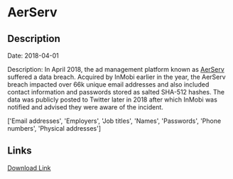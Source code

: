 # AerServ

## Description

Date: 2018-04-01

Description:
In April 2018, the ad management platform known as <a href="https://www.aerserv.com/" target="_blank" rel="noopener">AerServ</a> suffered a data breach. Acquired by InMobi earlier in the year, the AerServ breach impacted over 66k unique email addresses and also included contact information and passwords stored as salted SHA-512 hashes. The data was publicly posted to Twitter later in 2018 after which InMobi was notified and advised they were aware of the incident.


['Email addresses', 'Employers', 'Job titles', 'Names', 'Passwords', 'Phone numbers', 'Physical addresses']

## Links

[Download Link](https://link-to.net/1229997/685.1073953870913/dynamic/?r=YWVyc2Vydi5jb20=)